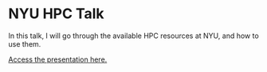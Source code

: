 # NYU HPC Talk

In this talk, I will go through the available HPC resources at NYU, and how to use them.

[Access the presentation here.](ddimmery.github.io/NYU-HPC/)
